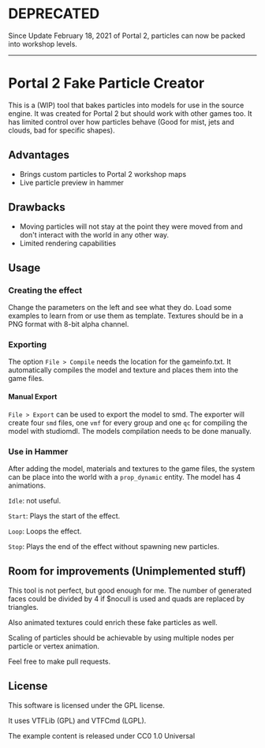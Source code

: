 # DEPRECATED
Since Update February 18, 2021 of Portal 2, particles can now be packed into workshop levels.

--------------------------------
# Portal 2 Fake Particle Creator

This is a (WIP) tool that bakes particles into models for use in the source engine. It was created for Portal 2 but should work with other games too.
It has limited control over how particles behave (Good for mist, jets and clouds, bad for specific shapes).

## Advantages
* Brings custom particles to Portal 2 workshop maps
* Live particle preview in hammer

## Drawbacks
* Moving particles will not stay at the point they were moved from and don't interact with the world in any other way.
* Limited rendering capabilities

## Usage
### Creating the effect
Change the parameters on the left and see what they do. Load some examples to learn from or use them as template. Textures should be in a PNG format with 8-bit alpha channel.

### Exporting
The option `File > Compile` needs the location for the gameinfo.txt. It automatically compiles the model and texture and places them into the game files.

#### Manual Export
`File > Export` can be used to export the model to smd. The exporter will create four `smd` files, one `vmf` for every group and one `qc` for compiling the model with studiomdl. The models compilation needs to be done manually.

### Use in Hammer
After adding the model, materials and textures to the game files, the system can be place into the world with a `prop_dynamic` entity. The model has 4 animations.

`Idle`: not useful.

`Start`: Plays the start of the effect.

`Loop`: Loops the effect.

`Stop`: Plays the end of the effect without spawning new particles.

## Room for improvements (Unimplemented stuff)
This tool is not perfect, but good enough for me. The number of generated faces could be divided by 4 if $nocull is used and quads are replaced by triangles.

Also animated textures could enrich these fake particles as well.

Scaling of particles should be achievable by using multiple nodes per particle or vertex animation.

Feel free to make pull requests.

## License
This software is licensed under the GPL license.

It uses VTFLib (GPL) and VTFCmd (LGPL).

The example content is released under CC0 1.0 Universal
